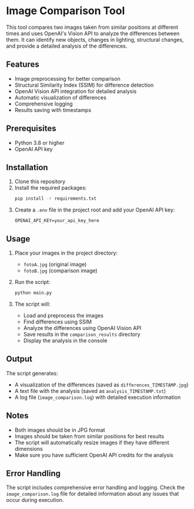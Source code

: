 # Image Comparison Tool

This tool compares two images taken from similar positions at different times and uses OpenAI's Vision API to analyze the differences between them. It can identify new objects, changes in lighting, structural changes, and provide a detailed analysis of the differences.

## Features

- Image preprocessing for better comparison
- Structural Similarity Index (SSIM) for difference detection
- OpenAI Vision API integration for detailed analysis
- Automatic visualization of differences
- Comprehensive logging
- Results saving with timestamps

## Prerequisites

- Python 3.8 or higher
- OpenAI API key

## Installation

1. Clone this repository
2. Install the required packages:
   ```bash
   pip install -r requirements.txt
   ```
3. Create a `.env` file in the project root and add your OpenAI API key:
   ```
   OPENAI_API_KEY=your_api_key_here
   ```

## Usage

1. Place your images in the project directory:
   - `fotoA.jpg` (original image)
   - `fotoB.jpg` (comparison image)

2. Run the script:
   ```bash
   python main.py
   ```

3. The script will:
   - Load and preprocess the images
   - Find differences using SSIM
   - Analyze the differences using OpenAI Vision API
   - Save results in the `comparison_results` directory
   - Display the analysis in the console

## Output

The script generates:
- A visualization of the differences (saved as `differences_TIMESTAMP.jpg`)
- A text file with the analysis (saved as `analysis_TIMESTAMP.txt`)
- A log file (`image_comparison.log`) with detailed execution information

## Notes

- Both images should be in JPG format
- Images should be taken from similar positions for best results
- The script will automatically resize images if they have different dimensions
- Make sure you have sufficient OpenAI API credits for the analysis

## Error Handling

The script includes comprehensive error handling and logging. Check the `image_comparison.log` file for detailed information about any issues that occur during execution. 